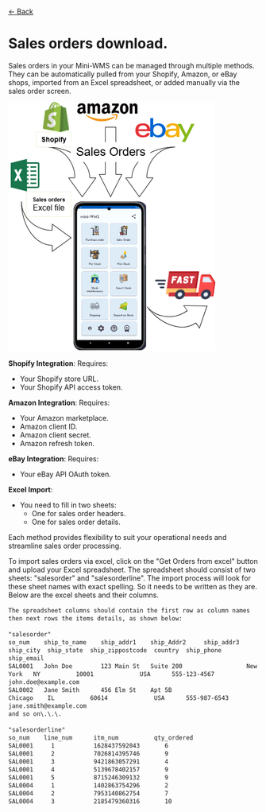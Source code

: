 [← Back](README.md)

# Sales orders download.

Sales orders in your Mini-WMS can be managed through multiple methods. They can be automatically pulled from your Shopify, Amazon, or eBay shops, imported from an Excel spreadsheet, or added manually via the sales order screen.

![Visual Guide](asset/SODownloads.png)

**Shopify Integration**: Requires:  
- Your Shopify store URL.  
- Your Shopify API access token.  

**Amazon Integration**: Requires:  
- Your Amazon marketplace.  
- Amazon client ID.  
- Amazon client secret.  
- Amazon refresh token.  

**eBay Integration**: Requires:  
- Your eBay API OAuth token.  

**Excel Import**:  
- You need to fill in two sheets:  
  - One for sales order headers.  
  - One for sales order details.  
    
Each method provides flexibility to suit your operational needs and streamline sales order processing.

To import sales orders via excel, click on the "Get Orders from excel" button and upload your Excel spreadsheet.
The spreadsheet should consist of two sheets: "salesorder" and "salesorderline". The import process will look for these sheet names with exact spelling.
So it needs to be written as they are. Below are the excel sheets and their columns.

```
The spreadsheet columns should contain the first row as column names then next rows the items details, as shown below:

"salesorder"
so_num    ship_to_name    ship_addr1    ship_Addr2     ship_addr3  ship_city  ship_state  ship_zippostcode  country  ship_phone     ship_email
SAL0001   John Doe        123 Main St   Suite 200                  New York   NY          10001             USA      555-123-4567   john.doe@example.com
SAL0002   Jane Smith      456 Elm St    Apt 5B                     Chicago    IL          60614             USA      555-987-6543   jane.smith@example.com
and so on\.\.\.

"salesorderline"
so_num    line_num      itm_num          qty_ordered
SAL0001	    1	        1628437592043	    6
SAL0001	    2	        7026814395746	    9
SAL0001	    3	        9421863057291	    4
SAL0001	    4	        5139678402157	    9
SAL0001	    5	        8715246309132	    9
SAL0004	    1	        1402863754296	    2
SAL0004	    2	        7953140862754	    7
SAL0004	    3	        2185479360316	    10

```
